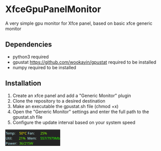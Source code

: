 # XfceGpuPanelMonitor
A very simple gpu monitor for Xfce panel, based on basic xfce generic monitor

## Dependencies
* python3 required
* gpustat https://github.com/wookayin/gpustat required to be installed
* numpy required to be installed

## Installation
1) Create an xfce panel and add a "Generic Monitor" plugin
2) Clone the repository to a desired destination
3) Make an executable the gpustat.sh file (chmod +x)
4) Open the "Generic Monitor" settings and enter the full path to the gpustat.sh file
5) Configure the update interval based on your system speed

![GitHub Logo](/Monitor.png)

